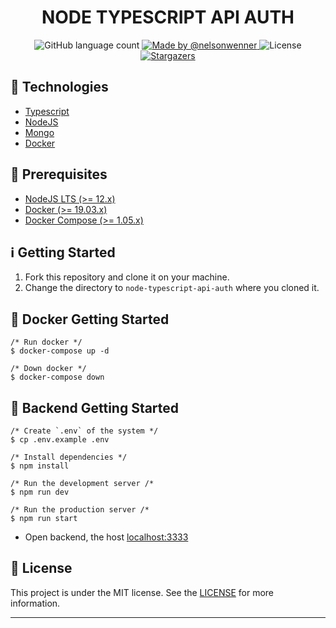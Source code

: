 <h1 align="center">NODE TYPESCRIPT API AUTH</h1>

<p align="center">
  <img alt="GitHub language count" src="https://img.shields.io/github/languages/count/nelsonwenner/node-typescript-api-auth?color=%2304D361">

  <a href="https://github.com/nelsonwenner">
    <img alt="Made by @nelsonwenner" src="https://img.shields.io/badge/made%20by-%40nelsonwenner-%2304D361">
  </a>

  <img alt="License" src="https://img.shields.io/badge/license-MIT-%2304D361">

  <a href="https://github.com/nelsonwenner/ecoleta/stargazers">
    <img alt="Stargazers" src="https://img.shields.io/github/stars/nelsonwenner/node-typescript-api-auth?style=social">
  </a>
</p>

## :rocket: Technologies

* [Typescript](https://www.typescriptlang.org/)
* [NodeJS](https://nodejs.org/en/)
* [Mongo](https://www.mongodb.com/)
* [Docker](https://www.docker.com/)

## :electric_plug: Prerequisites

- [NodeJS LTS (>= 12.x)](https://nodejs.org/)
- [Docker (>= 19.03.x)](https://docs.docker.com/engine/install/ubuntu/)
- [Docker Compose (>= 1.05.x)](https://docs.docker.com/compose/install/)

## :information_source: Getting Started

1. Fork this repository and clone it on your machine.
2. Change the directory to `node-typescript-api-auth` where you cloned it.

## :whale2:	Docker Getting Started

```shell
/* Run docker */
$ docker-compose up -d

/* Down docker */
$ docker-compose down
```

## :closed_lock_with_key: Backend Getting Started 

```shell
/* Create `.env` of the system */
$ cp .env.example .env

/* Install dependencies */
$ npm install

/* Run the development server /*
$ npm run dev

/* Run the production server /*
$ npm run start
```
  * Open backend, the host [localhost:3333](http://localhost:3333) 

## :memo: License
This project is under the MIT license. See the [LICENSE](LICENSE.md) for more information.

---
